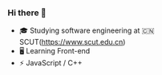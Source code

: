 ### Hi there 👋

- 🎓 Studying software engineering at 🇨🇳 SCUT(https://www.scut.edu.cn)
- 🖥 Learning Front-end
- ⚡ JavaScript / C++

